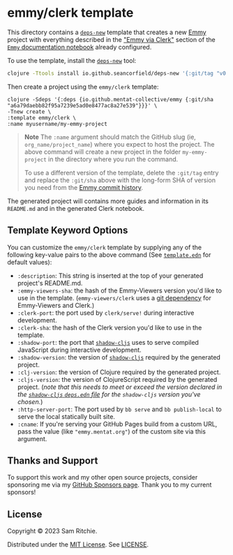 # emmy/clerk template

This directory contains a [`deps-new`][deps-new-url] template that creates a new
[Emmy][emmy-url] project with everything described in the ["Emmy via
Clerk"](https://emmy.mentat.org/#emmy-via-clerk) section of the [`Emmy`
documentation notebook][emmy-url] already configured.

To use the template, install the [`deps-new`][deps-new-url] tool:

```sh
clojure -Ttools install io.github.seancorfield/deps-new '{:git/tag "v0.5.0"}' :as new
```

Then create a project using the `emmy/clerk` template:

```
clojure -Sdeps '{:deps {io.github.mentat-collective/emmy {:git/sha "a6a79daebb82f95a7239e5ad0e8477ac8a27e539"}}}' \
-Tnew create \
:template emmy/clerk \
:name myusername/my-emmy-project
```

> **Note**
> The `:name` argument should match the GitHub slug (ie,
> `org_name/project_name`) where you expect to host the project. The above
> command will create a new project in the folder `my-emmy-project` in the
> directory where you run the command.
>
> To use a different version of the template, delete the `:git/tag` entry and
> replace the `:git/sha` above with the long-form SHA of version you need from
> the [Emmy commit
> history](https://github.com/mentat-collective/emmy/commits/main).

The generated project will contains more guides and information in its
`README.md` and in the generated Clerk notebook.

## Template Keyword Options

You can customize the `emmy/clerk` template by supplying any of the following
key-value pairs to the above command (See [`template.edn`][template-edn-url] for
default values):

- `:description`: This string is inserted at the top of your generated project's
  README.md.
- `:emmy-viewers-sha`: the hash of the Emmy-Viewers version you'd like to use in
  the template. (`emmy-viewers/clerk` uses a [git
  dependency](https://clojure.org/news/2018/01/05/git-deps) for Emmy-Viewers and
  Clerk.)
- `:clerk-port`: the port used by `clerk/serve!` during interactive development.
- `:clerk-sha`: the hash of the Clerk version you'd like to use in the template.
- `:shadow-port`: the port that [`shadow-cljs`][shadow-url] uses to serve
  compiled JavaScript during interactive development.
- `:shadow-version`: the version of [`shadow-cljs`][shadow-url] required by the
  generated project.
- `:clj-version`: the version of Clojure required by the generated project.
- `:cljs-version`: the version of ClojureScript required by the generated
  project. (_note that this needs to meet or exceed the version declared in the
  [`shadow-cljs` `deps.edn`
  file](https://github.com/thheller/shadow-cljs/blob/master/deps.edn) for the
  `shadow-cljs` version you've chosen._)
- `:http-server-port`: The port used by `bb serve` and `bb publish-local` to
  serve the local statically built site.
- `:cname`: If you're serving your GitHub Pages build from a custom URL, pass
  the value (like `"emmy.mentat.org"`) of the custom site via this argument.

## Thanks and Support

To support this work and my other open source projects, consider sponsoring me
via my [GitHub Sponsors page](https://github.com/sponsors/sritchie). Thank you
to my current sponsors!

## License

Copyright © 2023 Sam Ritchie.

Distributed under the [MIT License](LICENSE). See [LICENSE](LICENSE).

[clojars-url]: https://clojars.org/org.mentat/emmy
[clerk-url]: https://clerk.vision
[deps-new-url]: https://github.com/seancorfield/deps-new
[emmy-url]: https://github.com/mentat-collective/emmy
[shadow-url]: https://shadow-cljs.github.io/docs/UsersGuide.html
[template-edn-url]: https://github.com/mentat-collective/emmy/blob/main/resources/emmy/clerk/template.edn
